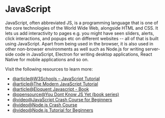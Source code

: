 # JavaScript

JavaScript, often abbreviated JS, is a programming language that is one of the core technologies of the World Wide Web, alongside HTML and CSS. It lets us add interactivity to pages e.g. you might have seen sliders, alerts, click interactions, and popups etc on different websites -- all of that is built using JavaScript. Apart from being used in the browser, it is also used in other non-browser environments as well such as Node.js for writing server-side code in JavaScript, Electron for writing desktop applications, React Native for mobile applications and so on.

Visit the following resources to learn more:

- [@article@W3Schools – JavaScript Tutorial](https://www.w3schools.com/js/)
- [@article@The Modern JavaScript Tutorial](https://javascript.info/)
- [@article@Eloquent Javascript - Book](https://eloquentjavascript.net/)
- [@opensource@You Dont Know JS Yet (book series) ](https://github.com/getify/You-Dont-Know-JS)
- [@video@JavaScript Crash Course for Beginners](https://youtu.be/hdI2bqOjy3c)
- [@video@Node.js Crash Course](https://www.youtube.com/watch?v=fBNz5xF-Kx4)
- [@video@Node.js Tutorial for Beginners](https://www.youtube.com/watch?v=TlB_eWDSMt4)
